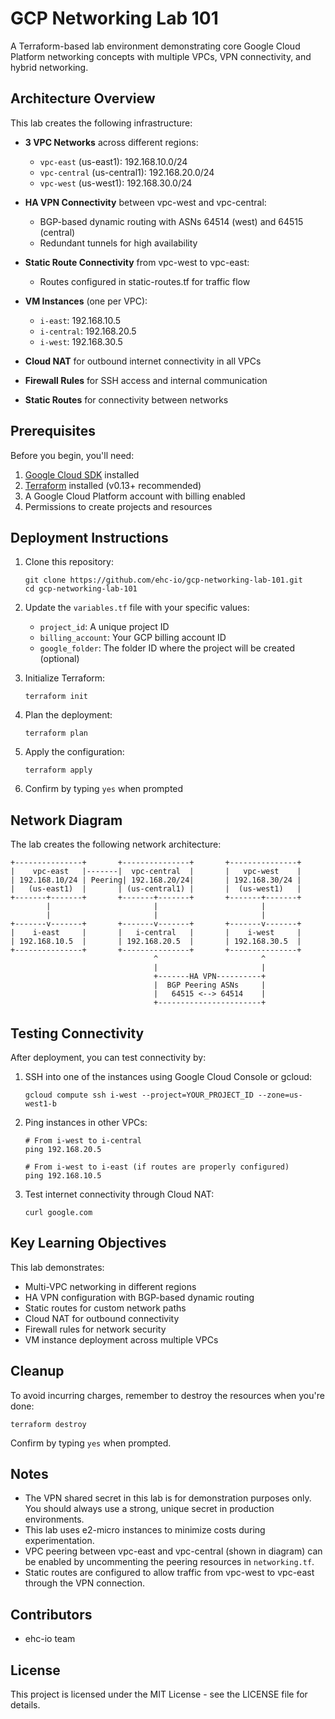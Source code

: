 # GCP Networking Lab 101

A Terraform-based lab environment demonstrating core Google Cloud Platform networking concepts with multiple VPCs, VPN connectivity, and hybrid networking.

## Architecture Overview

This lab creates the following infrastructure:

* **3 VPC Networks** across different regions:
  * `vpc-east` (us-east1): 192.168.10.0/24
  * `vpc-central` (us-central1): 192.168.20.0/24
  * `vpc-west` (us-west1): 192.168.30.0/24

* **HA VPN Connectivity** between vpc-west and vpc-central:
  * BGP-based dynamic routing with ASNs 64514 (west) and 64515 (central)
  * Redundant tunnels for high availability
  
* **Static Route Connectivity** from vpc-west to vpc-east:
  * Routes configured in static-routes.tf for traffic flow

* **VM Instances** (one per VPC):
  * `i-east`: 192.168.10.5
  * `i-central`: 192.168.20.5
  * `i-west`: 192.168.30.5

* **Cloud NAT** for outbound internet connectivity in all VPCs

* **Firewall Rules** for SSH access and internal communication

* **Static Routes** for connectivity between networks

## Prerequisites

Before you begin, you'll need:

1. [Google Cloud SDK](https://cloud.google.com/sdk/docs/install) installed
2. [Terraform](https://www.terraform.io/downloads.html) installed (v0.13+ recommended)
3. A Google Cloud Platform account with billing enabled
4. Permissions to create projects and resources

## Deployment Instructions

1. Clone this repository:
   ```
   git clone https://github.com/ehc-io/gcp-networking-lab-101.git
   cd gcp-networking-lab-101
   ```

2. Update the `variables.tf` file with your specific values:
   * `project_id`: A unique project ID
   * `billing_account`: Your GCP billing account ID
   * `google_folder`: The folder ID where the project will be created (optional)

3. Initialize Terraform:
   ```
   terraform init
   ```

4. Plan the deployment:
   ```
   terraform plan
   ```

5. Apply the configuration:
   ```
   terraform apply
   ```

6. Confirm by typing `yes` when prompted

## Network Diagram

The lab creates the following network architecture:

```
+---------------+       +---------------+       +---------------+
|    vpc-east   |-------|  vpc-central  |       |   vpc-west    |
| 192.168.10/24 | Peering| 192.168.20/24|       | 192.168.30/24 |
|   (us-east1)  |       | (us-central1) |       |  (us-west1)   |
+-------+-------+       +-------+-------+       +-------+-------+
        |                       |                       |
        |                       |                       |
+-------v-------+       +-------v-------+       +-------v-------+
|    i-east     |       |   i-central   |       |    i-west     |
| 192.168.10.5  |       | 192.168.20.5  |       | 192.168.30.5  |
+---------------+       +---------------+       +---------------+
                                ^                       ^
                                |                       |
                                +-------HA VPN----------+
                                |  BGP Peering ASNs     |
                                |   64515 <--> 64514    |
                                +-----------------------+
```

## Testing Connectivity

After deployment, you can test connectivity by:

1. SSH into one of the instances using Google Cloud Console or gcloud:
   ```
   gcloud compute ssh i-west --project=YOUR_PROJECT_ID --zone=us-west1-b
   ```

2. Ping instances in other VPCs:
   ```
   # From i-west to i-central
   ping 192.168.20.5
   
   # From i-west to i-east (if routes are properly configured)
   ping 192.168.10.5
   ```

3. Test internet connectivity through Cloud NAT:
   ```
   curl google.com
   ```

## Key Learning Objectives

This lab demonstrates:

* Multi-VPC networking in different regions
* HA VPN configuration with BGP-based dynamic routing
* Static routes for custom network paths
* Cloud NAT for outbound connectivity
* Firewall rules for network security
* VM instance deployment across multiple VPCs

## Cleanup

To avoid incurring charges, remember to destroy the resources when you're done:

```
terraform destroy
```

Confirm by typing `yes` when prompted.

## Notes

* The VPN shared secret in this lab is for demonstration purposes only. You should always use a strong, unique secret in production environments.
* This lab uses e2-micro instances to minimize costs during experimentation.
* VPC peering between vpc-east and vpc-central (shown in diagram) can be enabled by uncommenting the peering resources in `networking.tf`.
* Static routes are configured to allow traffic from vpc-west to vpc-east through the VPN connection.

## Contributors

- ehc-io team

## License

This project is licensed under the MIT License - see the LICENSE file for details.